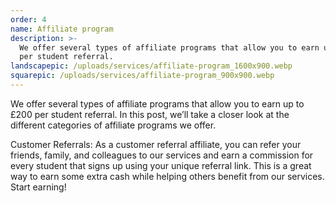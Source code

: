 ```yaml
---
order: 4
name: Affiliate program
description: >-
  We offer several types of affiliate programs that allow you to earn up to £200
  per student referral.
landscapepic: /uploads/services/affiliate-program_1600x900.webp
squarepic: /uploads/services/affiliate-program_900x900.webp
---
```


We offer several types of affiliate programs that allow you to earn up to £200 per student referral. In this post, we’ll take a closer look at the different categories of affiliate programs we offer.

Customer Referrals: As a customer referral affiliate, you can refer your friends, family, and colleagues to our services and earn a commission for every student that signs up using your unique referral link. This is a great way to earn some extra cash while helping others benefit from our services. Start earning!

